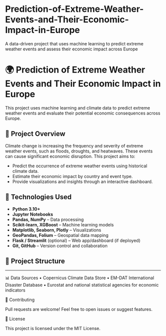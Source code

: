 # Prediction-of-Extreme-Weather-Events-and-Their-Economic-Impact-in-Europe
A data-driven project that uses machine learning to predict extreme weather events and assess their economic impact across Europe

# 🌍 Prediction of Extreme Weather Events and Their Economic Impact in Europe

This project uses machine learning and climate data to predict extreme weather events and evaluate their potential economic consequences across Europe.

## 📌 Project Overview

Climate change is increasing the frequency and severity of extreme weather events, such as floods, droughts, and heatwaves. These events can cause significant economic disruption. This project aims to:

- Predict the occurrence of extreme weather events using historical climate data.
- Estimate their economic impact by country and event type.
- Provide visualizations and insights through an interactive dashboard.

## 🧪 Technologies Used

- **Python 3.10+**
- **Jupyter Notebooks**
- **Pandas, NumPy** – Data processing
- **Scikit-learn, XGBoost** – Machine learning models
- **Matplotlib, Seaborn, Plotly** – Visualizations
- **GeoPandas, Folium** – Geospatial data mapping
- **Flask / Streamlit** (optional) – Web app/dashboard (if deployed)
- **Git, GitHub** – Version control and collaboration

## 📂 Project Structure


------------------------

📊 Data Sources
	•	Copernicus Climate Data Store
	•	EM-DAT International Disaster Database
	•	Eurostat and national statistical agencies for economic indicators

🤝 Contributing

Pull requests are welcome! Feel free to open issues or suggest features.

📄 License

This project is licensed under the MIT License.
